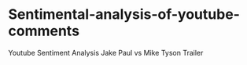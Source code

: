 # Sentimental-analysis-of-youtube-comments
Youtube Sentiment Analysis Jake Paul vs Mike Tyson Trailer
